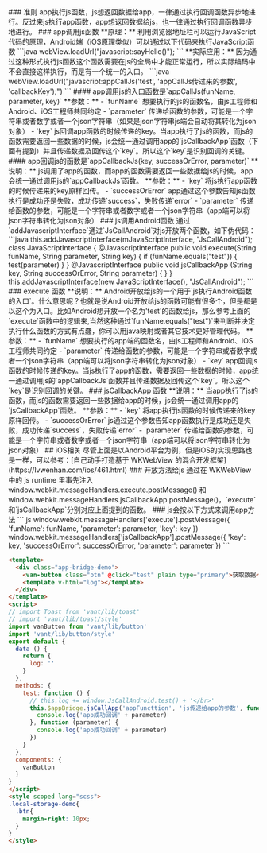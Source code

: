 <description>
### 准则
app执行js函数，js想返回数据给app，一律通过执行回调函数异步地进行。反过来js执行app函数，app想返回数据给js，也一律通过执行回调函数异步地进行。
### app调用js函数
**原理：** 利用浏览器地址栏可以运行JavaScript代码的原理，Android端（iOS原理类似）可以通过以下代码来执行JavaScript函数
```java
webView.loadUrl("javascript:sayHello()");
```
**实际应用：**
因为通过这种形式执行js函数这个函数需要在js的全局中才能正常运行，所以实际编码中不会直接这样执行，而是有一个统一的入口。
```java
webView.loadUrl("javascript:appCallJs('test', 'appCallJs传过来的参数', 'callbackKey');")
```
#### app调用js的入口函数是`appCallJs(funName, parameter, key)`
**参数：**
- `funName` 想要执行的js的函数名，由js工程师和Android、iOS工程师共同约定
- `parameter` 传递给函数的参数，可能是一个字符串或者数字或者一个json字符串（如果是json字符串js端会自动将其转化为json对象）
- `key` js回调app函数的时候传递的key。当app执行了js的函数，而js的函数需要返回一些数据的时候，js会统一通过调用app的`jsCallbackApp`函数（下面有提到）并且传递数据及回传这个`key`。所以这个`key`是识别回调的关键。
#### app回调js的函数是`appCallbackJs(key, successOrError, parameter)`
**说明：** js调用了app的函数，而app的函数需要返回一些数据给js的时候，app会统一通过调用js的`appCallbackJs`函数。
**参数：**
- `key` 将js执行app函数的时候传递来的key原样回传。
- `successOrError` app通过这个参数告知js函数执行是成功还是失败，成功传递`success`，失败传递`error`
- `parameter` 传递给函数的参数，可能是一个字符串或者数字或者一个json字符串（app端可以将json字符串转化为json对象）
### js调用Android函数
通过`addJavascriptInterface`通过`JsCallAndroid`对js开放两个函数，如下伪代码：
```java
this.addJavascriptInterface(mJavaScriptInterface, "JsCallAndroid");
class JavaScriptInterface {
    @JavascriptInterface
    public void execute(String funName, String parameter, String key) {
      if (funName.equals("test")) {
        test(parameter)
      }
    }
    @JavascriptInterface
    public void jsCallbackApp (String key, String successOrError, String parameter) {
    }
}
this.addJavascriptInterface(new JavaScriptInterface(), "JsCallAndroid");
```
### execute 函数
**说明：** Android开放给js的一个用于`js执行Android函数的入口`。什么意思呢？也就是说Android开放给js的函数可能有很多个，但是都是以这个为入口。比如Android想开放一个名为'test'的函数给js，那么参考上面的`execute`函数中的逻辑来,当然这种通过`funName.equals("test")`来判断并决定执行什么函数的方式有点蠢，你可以用java映射或者其它技术更好管理代码。
**参数：**
- `funName` 想要执行的app端的函数名，由js工程师和Android、iOS工程师共同约定
- `parameter` 传递给函数的参数，可能是一个字符串或者数字或者一个json字符串（app端可以将json字符串转化为json对象）
- `key` app回调js函数的时候传递的key。当js执行了app的函数，需要返回一些数据的时候，app统一通过调用js的`appCallbackJs`函数并且传递数据及回传这个`key`。所以这个`key`是识别回调的关键。
### jsCallbackApp 函数
**说明：** 当app执行了js的函数，而js的函数需要返回一些数据给app的时候，js会统一通过调用app的`jsCallbackApp`函数。
**参数：**
- `key` 将app执行js函数的时候传递来的key原样回传。
- `successOrError` js通过这个参数告知app函数执行是成功还是失败，成功传递`success`，失败传递`error`
- `parameter` 传递给函数的参数，可能是一个字符串或者数字或者一个json字符串（app端可以将json字符串转化为json对象）
## iOS相关
尽管上面是以Android平台为例，但是iOS的实现思路也是一样，可以参考：[自己动手打造基于 WKWebView 的混合开发框架](https://lvwenhan.com/ios/461.html)
### 开放方法给js
通过在 WKWebView 中的 js runtime 里事先注入 window.webkit.messageHandlers.execute.postMessage() 和 window.webkit.messageHandlers.jsCallbackApp.postMessage()，`execute`和`jsCallbackApp`分别对应上面提到的函数。
### js会按以下方式来调用app方法
``` js
window.webkit.messageHandlers['execute'].postMessage({
  'funName': funName,
  'parameter': parameter,
  'key': key
})
window.webkit.messageHandlers['jsCallbackApp'].postMessage({
  'key': key,
  'successOrError': successOrError,
  'parameter': parameter
})
```
</description>

```html
<template>
  <div class="app-bridge-demo">
    <van-button class="btn" @click="test" plain type="primary">获取数据</van-button>
    <template v-html="log"></template>
  </div>
</template>
<script>
// import Toast from 'vant/lib/toast'
// import 'vant/lib/toast/style'
import vanButton from 'vant/lib/button'
import 'vant/lib/button/style'
export default {
  data () {
    return {
      log: ''
    }
  },
  methods: {
    test: function () {
      // this.log += window.JsCallAndroid.test() + '</br>'
      this.$appBridge.jsCallApp('appFuncttion', 'js传递给app的参数', function (parameter) {
        console.log('app成功回调' + parameter)
      }, function (parameter) {
        console.log('app成功回调' + parameter)
      })
    }
  },
  components: {
    vanButton
  }
}
</script>
<style scoped lang="scss">
.local-storage-demo{
  .btn{
    margin-right: 10px;
  }
}
</style>
```
